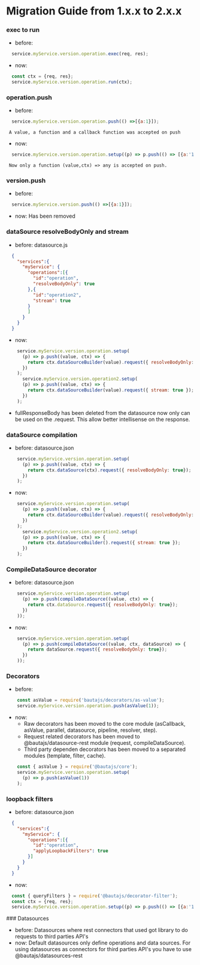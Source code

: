 # Migration Guide from 1.x.x to 2.x.x

### exec to run

  - before:
  ```js
    service.myService.version.operation.exec(req, res);
  ```
  - now:
  ```js
    const ctx = {req, res};
    service.myService.version.operation.run(ctx);
  ```

### operation.push

  - before:
  ```js
    service.myService.version.operation.push(() =>[{a:1}]);
  ```

     A value, a function and a callback function was accepted on push

  - now:
  ```js
    service.myService.version.operation.setup((p) => p.push(() => [{a:'1'}]));
  ```

     Now only a function (value,ctx) => any is accepted on push.

### version.push

  - before:
  ```js
    service.myService.version.push(() =>[{a:1}]);
  ```
  - now: Has been removed

### dataSource resolveBodyOnly and stream

  - before:
  datasource.js
  ```json
    {
      "services":{
        "myService": {
          "operations":[{
            "id":"operation",
            "resolveBodyOnly": true
          },{
            "id":"operation2",
            "stream": true
          }
          ]
        }
      }
    }
  ```
  - now:
  ```js
      service.myService.version.operation.setup(
        (p) => p.push((value, ctx) => {
          return ctx.dataSourceBuilder(value).request({ resolveBodyOnly: true});
        })
      );
        service.myService.version.operation2.setup(
        (p) => p.push((value, ctx) => {
          return ctx.dataSourceBuilder(value).request({ stream: true });
        })
      );
  ```

  - fullResponseBody has been deleted from the datasource now only can be used on the .request. This allow better intellisense on the response.
### dataSource compilation

  - before:
  datasource.json
  ```js
      service.myService.version.operation.setup(
        (p) => p.push((value, ctx) => {
          return ctx.dataSource(ctx).request({ resolveBodyOnly: true});
        })
      );
  ```
  - now:
  ```js
      service.myService.version.operation.setup(
        (p) => p.push((value, ctx) => {
          return ctx.dataSourceBuilder(value).request({ resolveBodyOnly: true});
        })
      );
        service.myService.version.operation2.setup(
        (p) => p.push((value, ctx) => {
          return ctx.dataSourceBuilder().request({ stream: true });
        })
      );
  ```

### CompileDataSource decorator

  - before:
  datasource.json
  ```js
      service.myService.version.operation.setup(
        (p) => p.push(compileDataSource((value, ctx) => {
          return ctx.dataSource.request({ resolveBodyOnly: true});
        })
      ));
  ```
  - now:
  ```js
      service.myService.version.operation.setup(
        (p) => p.push(compileDataSource((value, ctx, dataSource) => {
          return dataSource.request({ resolveBodyOnly: true});
        })
      ));
  ```

### Decorators

  - before:
  ```js
      const asValue = require('bautajs/decorators/as-value');
      service.myService.version.operation.push(asValue(1));
  ```
  - now: 
    * Raw decorators has been moved to the core module (asCallback, asValue, parallel, datasource, pipeline, resolver, step).
    * Request related decorators has been moved to @bautajs/datasource-rest module (request, compileDataSource).
    * Third party dependen decorators has been moved to a separated modules (template, filter, cache).
  ```js
      const { asValue } = require('@bautajs/core');
      service.myService.version.operation.setup(
        (p) => p.push(asValue(1))
      );
  ```

### loopback filters

  - before:
  datasource.json
  ```json
    {
      "services":{
        "myService": {
          "operations":[{
            "id":"operation",
            "applyLoopbackFilters": true
          }]
        }
      }
    }
  ```
  - now:
  ```js
    const { queryFilters } = require('@bautajs/decorator-filter');
    const ctx = {req, res};
    service.myService.version.operation.setup((p) => p.push(() => [{a:'1'}]).push(queryFilters()));
  ```

### Datasources

   - before: Datasources where rest connectors that used got library to do requests to third parties API's
   - now: Default datasources only define operations and data sources. For using datasources as connectors for third parties API's
   you have to use @bautajs/datasources-rest